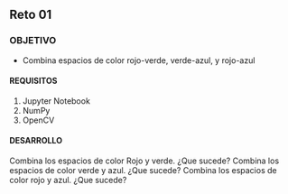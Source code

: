 ## Reto 01

### OBJETIVO
- Combina espacios de color rojo-verde, verde-azul, y rojo-azul

#### REQUISITOS

1. Jupyter Notebook
2. NumPy
3. OpenCV

#### DESARROLLO

Combina los espacios de color Rojo y verde. ¿Que sucede?
Combina los espacios de color verde y azul. ¿Que sucede?
Combina los espacios de color rojo y azul. ¿Que sucede?